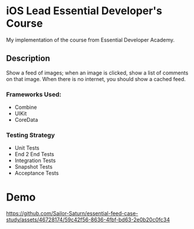 # iOS Lead Essential Developer's Course

My implementation of the course from Essential Developer Academy.

## Description

Show a feed of images; when an image is clicked, show a list of comments on that image.
When there is no internet, you should show a cached feed.

### Frameworks Used:
* Combine
* UIKit
* CoreData

### Testing Strategy
* Unit Tests
* End 2 End Tests
* Integration Tests
* Snapshot Tests
* Acceptance Tests

# Demo

https://github.com/Sailor-Saturn/essential-feed-case-study/assets/46728174/59c42f56-8636-4fbf-bd63-2e0b20c0fc34

